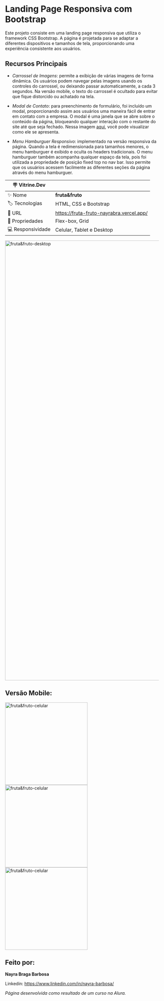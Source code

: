 # Landing Page Responsiva com Bootstrap

Este projeto consiste em uma landing page responsiva que utiliza o framework CSS Bootstrap. A página é projetada para se adaptar a diferentes dispositivos e tamanhos de tela, proporcionando uma experiência consistente aos usuários.

## Recursos Principais

* *Carrossel de Imagens*: permite a exibição de várias imagens de forma dinâmica. Os usuários podem navegar pelas imagens usando os controles do carrossel, ou deixando passar automaticamente, a cada 3 segundos. Na versão mobile, o texto do carrossel é ocultado para evitar que fique distorcido ou achatado na tela.

* *Modal de Contato*: para preenchimento de formulário, foi incluído um modal, proporcionando assim aos usuários uma maneira fácil de entrar em contato com a empresa. O modal é uma janela que se abre sobre o conteúdo da página, bloqueando qualquer interação com o restante do site até que seja fechado. Nessa imagem [aqui](https://github.com/nayrabra/fruta-fruto/assets/102299426/da556fea-ea5f-43ad-9450-dcb7d9755d15), você pode visualizar como ele se apresenta.

* *Menu Hamburguer Responsivo*: implementado na versão responsiva da página. Quando a tela é redimensionada para tamanhos menores, o menu hamburguer é exibido e oculta os headers tradicionais. O menu hamburguer também acompanha qualquer espaço da tela, pois foi utilizada a propriedade de posição fixed top no nav bar. Isso permite que os usuários acessem facilmente as diferentes seções da página através do menu hamburguer.

|:placard: Vitrine.Dev |                                        | 
| -------------------- | ---------------------------------------|
| :sparkles: Nome      | **fruta&fruto**                        |
| :label: Tecnologias  | HTML, CSS e Bootstrap                  |
| :rocket: URL         |https://fruta-fruto-nayrabra.vercel.app/|
| 🧰 Propriedades      | Flex-box, Grid                         |
| 💻 Responsividade    | Celular, Tablet e Desktop              |

<img width="1440" alt="fruta&fruto-desktop" src="https://github.com/nayrabra/fruta-fruto/assets/102299426/06c8cd70-b278-4e1f-a3a8-0136f8ecbb07#vitrinedev">

## Versão Mobile:

<img width="270" alt="fruta&fruto-celular" src="https://github.com/nayrabra/fruta-fruto/assets/102299426/3a886dbe-dc0c-4ea8-a2ef-d3593ffe8dba">
<img width="270" alt="fruta&fruto-celular" src="https://github.com/nayrabra/fruta-fruto/assets/102299426/da556fea-ea5f-43ad-9450-dcb7d9755d15">
<img width="270" alt="fruta&fruto-celular" src="https://github.com/nayrabra/fruta-fruto/assets/102299426/676cbb6b-d14f-4c4a-b531-c60a54455379">

## Feito por:

**Nayra Braga Barbosa**

Linkedin: https://www.linkedin.com/in/nayra-barbosa/

*Página desenvolvida como resultado de um curso na Alura.*
